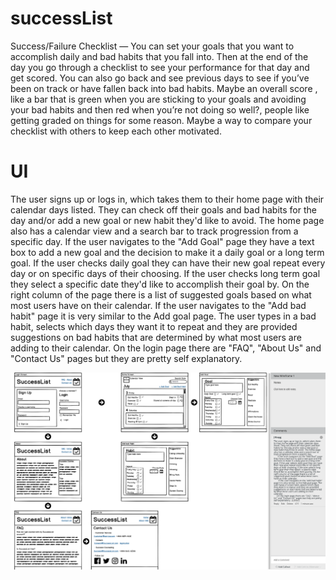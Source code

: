 # successList
Success/Failure Checklist — You can set your goals that you want to accomplish daily and bad habits that you fall into. Then at the end of the day you go through a checklist to see your performance for that day and get scored. You can also go back and see previous days to see if you’ve been on track or have fallen back into bad habits. Maybe an overall score , like a bar that is green when you are sticking to your goals and avoiding your bad habits and then red when you’re not doing so well?, people like getting graded on things for some reason. Maybe a way to compare your checklist with others to keep each other motivated.


# UI
The user signs up or logs in, which takes them to their home page with their calendar days listed. They can check off their goals and bad habits for the day and/or add a new goal or new habit they'd like to avoid. The home page also has a calendar view and a search bar to track progression from a specific day. 
If the user navigates to the "Add Goal" page they have a text box to add a new goal and the decision to make it a daily goal or a long term goal. If the user checks daily goal they can have their new goal repeat every day or on specific days of their choosing. If the user checks long term goal they select a specific date they'd like to accomplish their goal by. On the right column of the page there is a list of suggested goals based on what most users have on their calendar.
If the user navigates to the "Add bad habit" page it is very similar to the Add goal page. The user types in a bad habit, selects which days they want it to repeat and they are provided suggestions on bad habits that are determined by what most users are adding to their calendar. 
On the login page there are "FAQ", "About Us" and "Contact Us" pages but they are pretty self explanatory.





![SuccessList UI flowchart](client/src/projectOutline.png)